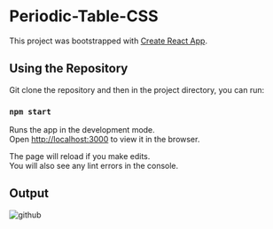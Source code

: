 # Periodic-Table-CSS

This project was bootstrapped with [Create React App](https://github.com/facebook/create-react-app).

## Using the Repository

Git clone the repository and then in the project directory, you can run:

### `npm start`

Runs the app in the development mode.<br />
Open [http://localhost:3000](http://localhost:3000) to view it in the browser.

The page will reload if you make edits.<br />
You will also see any lint errors in the console.

## Output

![github](https://user-images.githubusercontent.com/7591614/203694072-01250cf1-4051-489e-acf5-b055830c7ca6.gif)

